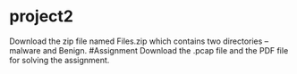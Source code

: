 # project2
Download the zip file named Files.zip which contains two directories – malware and Benign.
#Assignment 
Download the .pcap file and the PDF file for solving the assignment. 
